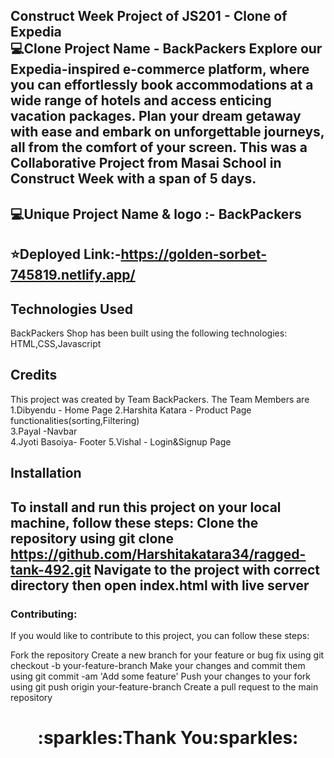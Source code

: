 Construct Week Project of JS201 - Clone of Expedia
<br/>
:computer:Clone Project Name - BackPackers
Explore our Expedia-inspired e-commerce platform, where you can effortlessly book accommodations at a wide range of hotels and access enticing vacation packages. Plan your dream getaway with ease and embark on unforgettable journeys, all from the comfort of your screen. This was a Collaborative Project from Masai School in Construct Week with a span of 5 days.
---
:computer:Unique Project Name & logo :- BackPackers
---
:star:Deployed Link:-https://golden-sorbet-745819.netlify.app/
---
 ## Technologies Used
BackPackers Shop has been built using the following technologies:
HTML,CSS,Javascript
## Credits
This project was created by Team BackPackers. The Team Members are
<br>
1.Dibyendu - Home Page
2.Harshita Katara -  Product Page functionalities(sorting,Filtering)
<br>
3.Payal -Navbar
<br>
4.Jyoti Basoiya-  Footer
5.Vishal - Login&Signup Page
## Installation
To install and run this project on your local machine, follow these steps:
Clone the repository using git clone https://github.com/Harshitakatara34/ragged-tank-492.git
Navigate to the project with correct directory
then open index.html with live server
---

### Contributing:

If you would like to contribute to this project, you can follow these steps:

Fork the repository
Create a new branch for your feature or bug fix using git checkout -b your-feature-branch
Make your changes and commit them using git commit -am 'Add some feature'
Push your changes to your fork using git push origin your-feature-branch
Create a pull request to the main repository


<h1 align="center">:sparkles:Thank You:sparkles:</h1>
